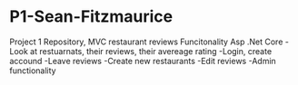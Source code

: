 # P1-Sean-Fitzmaurice
Project 1 Repository, MVC restaurant reviews
Funcitonality
Asp .Net Core
-Look at restuarnats, their reviews, their avereage rating
-Login, create accound
-Leave reviews
-Create new restaurants
-Edit reviews
-Admin functionality
